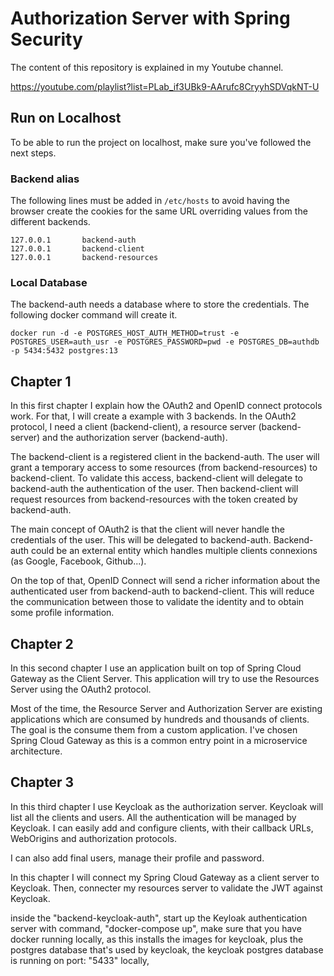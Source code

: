 # Authorization Server with Spring Security

The content of this repository is explained in my Youtube channel.

https://youtube.com/playlist?list=PLab_if3UBk9-AArufc8CryyhSDVqkNT-U

## Run on Localhost

To be able to run the project on localhost, make sure you've followed the next steps.

### Backend alias

The following lines must be added in ```/etc/hosts``` to avoid having the browser create the cookies for the same 
URL overriding values from the different backends.
```
127.0.0.1       backend-auth
127.0.0.1       backend-client
127.0.0.1       backend-resources
```

### Local Database

The backend-auth needs a database where to store the credentials. The following docker command will create it.

```
docker run -d -e POSTGRES_HOST_AUTH_METHOD=trust -e POSTGRES_USER=auth_usr -e POSTGRES_PASSWORD=pwd -e POSTGRES_DB=authdb -p 5434:5432 postgres:13
```

## Chapter 1

In this first chapter I explain how the OAuth2 and OpenID connect protocols work. For that, I will create a example
with 3 backends. In the OAuth2 protocol, I need a client (backend-client), a resource server (backend-server) and the 
authorization server (backend-auth).

The backend-client is a registered client in the backend-auth. The user will grant a temporary access to some resources
(from backend-resources) to backend-client. To validate this access, backend-client will delegate to backend-auth the 
authentication of the user. Then backend-client will request resources from backend-resources with the token created by
backend-auth.

The main concept of OAuth2 is that the client will never handle the credentials of the user. This will be delegated
to backend-auth. Backend-auth could be an external entity which handles multiple clients connexions (as Google, 
Facebook, Github...). 

On the top of that, OpenID Connect will send a richer information about the authenticated user from backend-auth to
backend-client. This will reduce the communication between those to validate the identity and to obtain some 
profile information.

## Chapter 2
In this second chapter I use an application built on top of Spring Cloud Gateway as the Client Server. This application will try to use the Resources Server using the OAuth2 protocol.

Most of the time, the Resource Server and Authorization Server are existing applications which are consumed by hundreds and thousands of clients. The goal is the consume them from a custom application. I've chosen Spring Cloud Gateway as this is a common entry point in a microservice architecture.

## Chapter 3
In this third chapter I use Keycloak as the authorization server. Keycloak will list all the clients and users. All the authentication will be managed by Keycloak. I can easily add and configure clients, with their callback URLs, WebOrigins and authorization protocols.

I can also add final users, manage their profile and password.

In this chapter I will connect my Spring Cloud Gateway as a client server to Keycloak. Then, connecter my resources server to validate the JWT against Keycloak.

inside the "backend-keycloak-auth",
start up the Keyloak authentication server with command,
"docker-compose up",
make sure that you have docker running locally, as this installs the images for keycloak,
plus the postgres database that's used by keycloak,
the keycloak postgres database is running on port: "5433" locally,
